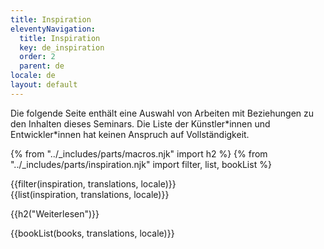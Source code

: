 ```yaml
---
title: Inspiration
eleventyNavigation:
  title: Inspiration
  key: de_inspiration
  order: 2
  parent: de
locale: de
layout: default
---
```


Die folgende Seite enthält eine Auswahl von Arbeiten mit Beziehungen zu den Inhalten dieses Seminars. Die Liste der Künstler\*innen und Entwickler\*innen hat keinen Anspruch auf Vollständigkeit.

{% from "../_includes/parts/macros.njk" import h2 %}
{% from "../_includes/parts/inspiration.njk" import filter, list, bookList %}

<div id="inspiration-filter">
{{filter(inspiration, translations, locale)}}
</div>

<div id="inspiration-list">
{{list(inspiration, translations, locale)}}
</div>

{{h2("Weiterlesen")}}

<div id="book-list">
{{bookList(books, translations, locale)}}
</div>